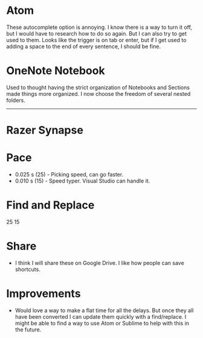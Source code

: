 # Atom
These autocomplete option is annoying. I know there is a way to turn it off, but I would have to research how to do so again.
But I can also try to get used to them. Looks like the trigger is on tab or enter, but if I get used to adding a space to the end of every sentence, I should be fine.

# OneNote Notebook
Used to thought having the strict organization of Notebooks and Sections made things more organized. I now choose the freedom of several nested folders.

---

# Razer Synapse
# Pace
* 0.025 s (25) - Picking speed, can go faster.
* 0.010 s (15) - Speed typer. Visual Studio can handle it.

# Find and Replace
<Delay>25</Delay>
<Delay>15</Delay>

# Share
* I think I will share these on Google Drive. I like how people can save shortcuts.

# Improvements
* Would love a way to make a flat time for all the delays. But once they all have been converted I can update them quickly with a find/replace. I might be able to find a way to use Atom or Sublime to help with this in the future.
